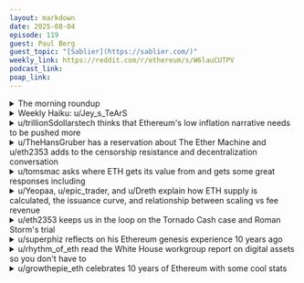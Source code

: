 ```yaml
---
layout: markdown
date: 2025-08-04
episode: 119
guest: Paul Berg
guest_topic: "[Sablier](https://sablier.com/)"
weekly_link: https://reddit.com/r/ethereum/s/W6lauCUTPV
podcast_link: 
poap_link: 
---
```



<details markdown=1>
<summary>The morning roundup</summary>
[View on Reddit →](https://reddit.com/r/ethereum/comments/1mennu9/comment/n6aqfvp/)

[u/howareyou_2_day](https://reddit.com/u/howareyou_2_day)

> Ethereum

[u/FrenktheTank](https://reddit.com/u/FrenktheTank)

> $3,683.94

[u/YankeeDoodlePeguin](https://reddit.com/u/YankeeDoodlePeguin)

> 0.032

</details>
<details markdown=1>
<summary>Weekly Haiku: u/Jey_s_TeArS</summary>
[View on Reddit →](https://reddit.com/r/ethereum/comments/1mdsq6h/comment/n68b6g3/)

*Weeks of resistance,*

*ATH in the distance,*

*Ether persistence.*

</details>
<details markdown=1>
<summary>u/trillionSdollarstech thinks that Ethereum's low inflation narrative needs to be pushed more</summary>
[View on Reddit →](https://reddit.com/r/ethereum/comments/1maduts/daily_general_discussion_july_27_2025/n5ebad1/)

I'm not sure this narrative is pushed enough to companies looking for diversification for their treasury:

The inflation of the ETH supply is 0.12% since the Merge (0.8% at most in low activity periods). Moreover, if you stake, you get a 2.8% yield (more if you subscribe to MEV).

**So, overall, in the worst case (low activity period) you profit from the equivalent of a stock buyback of 2% per year (deflation), while holding BTC costs you a dilution of 0.8% per year and will never be below 0%.**

For treasuries, there is no doubt that ETH is a superior asset to store value. –2% inflation versus +0.8%. In a rational world, the ratio should be 0.03 for BTCETH not the other way around. This must be made clear in the communications, because this important advantage can't be ignored by the many companies that are not yet convinced they need / will need ETH for its use cases.

</details>
<details markdown=1>
<summary>u/TheHansGruber has a reservation about The Ether Machine and u/eth2353 adds to the censorship resistance and decentralization conversation</summary>
[View on Reddit →](https://reddit.com/r/ethereum/comments/1mb7f6p/daily_general_discussion_july_28_2025/n5m29wr/)

[u/TheHansGruber](https://reddit.com/u/TheHansGruber):

Right at the hour mark on the bankless episode with the ether machine guys this morning, they say they want to be the validator set that produces/sells blocks that don't contain any TX to unknown entities or validators. Earlier in the ep they said they want to acquire up to 10% of the network. It may have been 10% of eth supply, but they'll be staking most of it. So they want to acquire a ton of eth (but specifically not enough to "harm the network")... Yet also want to  gatekeep entire blocks worth of TX's specifically to sell to institutions? This *is* censorship, no? And does that not harm the credible neutrality of the network and thus some of the value prop of eth thay they are otherwise so beautifully promoting? I loved the "I'd rather have an iPhone than a landline" quip.

Does this deserve any pushback, should we accept that this is the nature of the institutions arriving with trillions of quatloos, or is there some third option?

---

[View on Reddit →](https://reddit.com/r/ethereum/comments/1mb7f6p/daily_general_discussion_july_28_2025/n5mi4it/)

[u/eth2353](https://reddit.com/u/eth2353):

I plan to listen to the episode later today, quite curious about their plans!

"Block selling" is how 90+% of the blocks are already being produced _today_. The Ether Machine guys may plan to take it a step further with something like preconfs to get a bit more yield (and they're far from the only ones who will do that). In terms of censorship, as long as we have something like FOCIL we can always rely on transactions getting included, though to be fair FOCIL is not designed for a world where 90% of transactions is being censored so we'll have to see how it turns out. I don't think they'd have a reason to censor your regular transactions as long as your pay a fair market price for it being included.

I'm more worried about the centralization of the validator set (have been for quite some time, see my comment history). These guys will likely run a ton of validators. We should push for them _not to outsource_ this work to an existing huge staking service provider like Coinbase/Kiln/Figment/... It would be much better if they:

a) ran the validators themselves in a responsible way (multi-client setup - Vero/Vouch/DVT)

b) used something like Rocket Pool

c) used the smallest staking service provider possible (This one's harder than it looks – you want the provider to be small but at the same time, reputable)

We want to distribute the stake as evenly as we can. We can, as a community, let them know

Edit: I listened to it. Quite interesting, I didn't realize some of the people from The Ether Machine have been in the game that long (pre-Ethereum genesis). They seem to realize it wouldn't be a good idea for them to acquire _too much_ ETH as that would hurt Ethereum in the long term. With their personal experience in the whole ETH ecosystem (not just staking) I think this will be a very interesting company to follow. They'll likely be among the first ones to deploy serious institutional capital into DeFi.

</details>
<details markdown=1>
<summary>u/tomsmac asks where ETH gets its value from and gets some great responses including</summary>
[View on Reddit →](https://reddit.com/r/ethereum/comments/1mb7f6p/daily_general_discussion_july_28_2025/n5l013q/)

I’m having difficulty understanding where ETH gets its value. Does it generate fees with each transaction? I understand that ETH is used in over 50% of stablecoins but what makes it valuable? Is it just it’s scarcity?

Thanks.

</details>
<details markdown=1>
<summary>u/Yeopaa, u/epic_trader, and u/Dreth explain how ETH supply is calculated, the issuance curve, and relationship between scaling vs fee revenue</summary>
[View on Reddit →](https://reddit.com/r/ethereum/comments/1mb7f6p/daily_general_discussion_july_28_2025/n5l2v4c/)

[u/Yeopaa](https://reddit.com/u/Yeopaa):

Eth doesn't have a fixed supply cap like bitcoin. It’s a key distinction and a common point of confusion. Yes. Eths supply *can* increase  but here’s the nuance:

Before (Proof of Work) - eth had no supply cap and inflation was relatively high. New eth was issued to miners as block rewards.

Now (Proof of Stake + EIP-1559) - eth still has no hard cap, but new eth is only issued to validators (stakers). A portion of every transaction fee is burned (via EIP-1559)

It means eths supply is dynamic. When the network is busy, a lot of eth is burned - supply can shrink. When it’s quiet, issuance > burn - supply grows slowly.

We have a site we like around here to monitor the supply cap and burn rate etc.

<https://ultrasound.money/>

---

[View on Reddit →](https://reddit.com/r/ethereum/comments/1mb7f6p/daily_general_discussion_july_28_2025/n5l37yc/)

[u/epic_trader](https://reddit.com/u/epic_trader):

The devs don't have a button they can click to create more ETH. 

Ethereum has a predefined issuance curve which pays out ETH to validators for securing the network. Right now total supply grows around .9% per year. The theoretical max yearly supply growth is 1.5% per year, but that would require every single ETH to be staking, so realistically it'll probably never get much above 1%.

---

[View on Reddit →](https://reddit.com/r/ethereum/comments/1mb7f6p/daily_general_discussion_july_28_2025/n5la2zw/)

[u/Dreth](https://reddit.com/u/Dreth):

One thing you'll see some people say in other communities and around the media to bash ETH is that the blockchain generates little revenue. However, when you consider the context in which this 'lack of revenue' occurs, it becomes largely irrelevant.

At some point Ethereum was the highest revenue chain of all, by FAR, however, this was a result of there being a lot of demand for blockspace, but just not enough supply. Hence why there was constant criticism of its high fees. Now, given the upgrades introduced to the blockchain in the past 2 years (2024 and 2025), plus the existence of L2s, Ethereum has become a lot more scalable and therefore with the growing demand for blockspace, it can now accomodate a lot more transactions.

This has resulted in a sharp drop in 'chain revenue', meaning there's a lot less fees being collected. However, we must note that had these upgrades not come, even if revenue was 'higher', the chain would be prohibitively expensive to use.

So while all the comments replying to you are extremely well explained, I also think this detail is very important to point out, given that social media and crypto media sites (which all offer contradicting views) will try to bash whatever 'negative quality' ethereum has. First it's that transactions are too expensive (but no one mentioned how high chain revenue was a 'good thing'), now chain revenue is too low (but no one mentions how transaction fees are now very low and getting cheaper).

So while some of the value that drives price appreciation in ETH are related to the use of the blockchain and the fact that ETH is required to transact on Ethereum and its L2s, this is not as relevant or important as institutional and retail demand to accumulate the asset. All likely in anticipation to a wave of new developments coming along with more clear, open and well outlined regulation in the US, where most crypto companies and the capital that funds them still reside in (as with most industries).

With this new regulatory clarity, Ethereum is poised to become the most resilient, solid, secure, neutral, decentralised and uncensorable blockchain in the market. It is now in a unique position to capture enormous amounts of value from the financial sector, which now has green light to start building and deploying innovative products aimed at both institutions, retail investors and likely the average joe all over the world.

</details>
<details markdown=1>
<summary>u/eth2353 keeps us in the loop on the Tornado Cash case and Roman Storm's trial</summary>
[View on Reddit →](https://reddit.com/r/ethereum/comments/1mc2ngv/daily_general_discussion_july_29_2025/n5rcnwz/)

Reporting back on Roman Storm's trial (Tornado Cash developer) after the second week. We are in the third week of the trial which is now expected to wrap up this week. The prosecution has finished making its case and it is now the defense's turn. We'll then have closing statements from both sides, followed by a verdict. (There's still ongoing debate on the exact instructions the jury should receive)

If you want to read detailed summaries of what happened every day, read them [here on The Rage](https://www.therage.co/tag/tornado-cash/), it's quite interesting to read through. I'll share the tidbits that were most interesting to me.

___

**Prosecution case**

> The prosecution attempted to paint a picture of Roman Storm as having deliberately built Tornado Cash to serve criminals. [...] To obtain a conviction, the Government has to prove mens rea: that Storm was of a guilty mind while developing Tornado Cash.

Last Wednesday, we had an interesting witness presented by the prosecution - Shakeed Ahmed. This is a convicted criminal who is serving a 36 month sentence and is hoping for a reduction of said sentence in exchange for his testimony (!). (_How is this not incentivizing false testimony?_)

> Ahmed testified that he used Tornado Cash to anonymize funds for a fee that he used to execute a price-manipulation attack against Crema – but that he did not use the service at all in laundering the roughly $15 million in proceeds from those crimes, or use Tornado Cash in any way in the Nirvana exploit.

So a bit of good, a bit of bad. You might be asking yourself – why even bring this witness if they barely used Tornado Cash? It was to help "establish venue":

> [Ahmed] used Tornado Cash from his Manhattan apartment, providing another bit of standing for holding the trial in the SDNY.

On the same day, blockchain analyst Philip Werlau of Anchain AI also testified. His main role for the prosecution was to describe various ways how Tornado Cash could have stopped hackers from using it for crime. He admitted the original smart contracts couldn't have been altered, but also proposed this kind of solution:

> Tornado Cash would use an account-based login system for the front-end, which would collect identifying information in an off-chain database in exchange for whitelisting a wallet for participation in mixing. Then, both deposit and withdrawal addresses for the mixing itself “would be maintained privately off the blockchain.”

Right, as if anyone would use that kind of system for privacy...

> The defense went on to grill Werlau over industry practices, asking whether he had used services like Signal or Metamask, and whether either required any personally identifiable information to sign up, which Werlau stated to not recall.

One last _insane_ thing that happened is [this exchange](https://xcancel.com/innercitypress/status/1948745680110891420) between AUSA Rehn and the judge (which was sealed afterwards):

> AUSA Rehn: We've spoken with Tom Schmidt's lawyer John Bostick
> Judge: Are you looking at possibly prosecuting everyone at DragonFly?
> AUSA Rehn: Not everyone, but Schmidt and [?...?]

Tom Schmidt is an executive at Dragonfly, one of the investors in Tornado Cash. The DOJ is never allowed to speculate on prosecuting a third party in open court in front of the media - that directly violates DOJ policy which states:

> in the absence of some significant justification, it is not appropriate to identify (either by name or unnecessarily specific description), or cause a defendant to identify, a party unless that party has been publicly charged with the misconduct at issue.

Guess what – AUSA Rehn backtracked hard on that exchange yesterday:

> Rehn: Following that conference, there has been inaccurate and misleading public reporting on the government's position concerning Dragonfly and certain of its executives. The government wants the record to be clear that it has not identified Dragonfly or any of its directors, officers, employees, or controlling investors as targets of its investigation.

___

**Defense case**

We have a bit of what appears to be witness intimidation by the government:

> On Friday, the defense stated that one of the Chainalysis witnesses now plans on pleading the Fifth – meaning that the witness may refuse to testify to avoid self-incrimination. According to the defense, this decision was made after a phone call between Chainalysis and the Government. The defense has asked the court to inquire on the details of what was said, stating that it was "deeply concerned," as the witnesses potential decision came "out of the blue." Chainalysis counsel, Mr. DeFillippis, did not disclose to the defense what was discussed on the call after multiple inquiries, the defense alleges.

Preston van Loon (ETH core dev working at Offchain Labs (Prysm)) took the stand as a witness, providing some evidence that Tornado Cash did indeed have people using it for legitimate reasons:

> Van Loon said he used the privacy protocol to limit the amount of publicly available financial information about him, because malicious actors could target him based on the on-chain assets he has access to. 

The story of the IRS Agent that used some kind of LIFO method to trace funds may continue:

> The defense may additionally call an already disclosed witness to rebut tracing done by IRS Special Agent George of the Government's first witness' funds Hanfeng "Katie" Lin, which, quite frankly, appears to have been an absolute dumpsterfire.

___

The good:

- The defense has imo poked some holes in the prosecution's case, and at least to me, some of their expert witness' competence on a technical level. The Rage reports: "[Both defense attorneys] have consistently delivered incisive cross-examinations so far."
- The defense is now free to make its case, I'm hopeful they can present some good evidence and poke further holes in the government's case.


The bad:

- The fact the team actually profited from Tornado Cash (through its governance token) makes things look worse.
- Multiple people have reported the jury looks bored. These are normal people, with no good graps of the tech behind Tornado Cash who have been listening to highly technical mumbo-jumbo for two weeks – no wonder they're bored,.

___

If you are in a position to support reporting on this case, I would again ask you to support [The Rage](https://www.therage.co/) who have honestly been the best source of information on this trial. They are an independent publication, some of the quotes above are from their articles and they post on Twitter about the case multiple times every day. I am not affiliated with them in any way.

---

[View on Reddit →](https://reddit.com/r/ethereum/comments/1mcxrvj/daily_general_discussion_july_30_2025/n5xi1pl/)

Quick update on Roman Storm's trial.

The defense expects to wrap up making their case later today. Roman decided not to testify himself.

Both sides will present their closing arguments, after which the jury will render a verdict. All of this could happen today already.

In [yesterday's post](https://reddit.com/r/ethereum/s/Po89aPhWCp) I mentioned the violation of DOJ policy by the prosecutor, the transcript of which has been sealed by the judge. Inner City Press reporter Matthew Lee has now [requested the transcript to be unsealed](https://www.documentcloud.org/documents/26035110-stormunsealasfiledicp/) and for the judge to provide a basis for sealing (sealing must be justified). This is probably not going to affect Roman's case in any way though.

One more interesting thing that came up on crypto Twitter yesterday is the fact that _every single Ethereum validator_ has a sort of link to Tornado Cash. How come? The beacon deposit contract (used to deposit funds to Ethereum validators) was deployed by an address funded from Tornado Cash!

Fingers crossed, hoping for the best.

</details>
<details markdown=1>
<summary>u/superphiz reflects on his Ethereum genesis experience 10 years ago</summary>
[View on Reddit →](https://reddit.com/r/ethereum/comments/1mcxrvj/daily_general_discussion_july_30_2025/n60crpp/)

Ten years ago today I was anxiously waiting for the genesis hash to arrive, the moment it arrived I scrambled to load it into my miners in hopes of being one of the first mainnet block miners. I don't remember much, but I did a screen recording that I stashed somewhere. I got the hash in and generated the first DAG and began feverishly mining with my three cards. I wasn't early, but about four hours I hit my first mainnet block. It was thrilling. So much time and patience, so much hacking with AlethZero and lost private keys.. but finally .. it arrived. Such an awesome and exciting experience. I'll never forget the thrill of that day.

</details>
<details markdown=1>
<summary>u/rhythm_of_eth read the White House workgroup report on digital assets so you don't have to</summary>
[View on Reddit →](https://reddit.com/r/ethereum/comments/1mcxrvj/daily_general_discussion_july_30_2025/n62g0ks/)

Finished reading the Digital Assets Report by Whitehouse Workgroup. Each section has key recommendations that I'd say serve as a window to the future we can expect... I'm not sure this is the report that Trump requested within 180 days on that Executive Order he signed but the timing seems right.

Here's a rough point by point of the recommendations

- Legal right to self-custody assets & do peer-to-peer transactions.
- Software devs without full control won't be considered money transmitters.
- CFTC gets power over spot markets for non-security digital assets.
- Clearer rules for DeFi and crypto exchanges.
- Banks get clearer rules for engaging with digital assets.
- Push dollar-backed stablecoins globally.
- Ban the U.S. from creating a CBDC.
- Better info sharing to fight illicit finance, somehow avoiding overreach?
- IRS to update guidance on staking, wrapping, wash sales, etc.
- Push to treat digital assets as a new asset class.

I'd like to see this spawn from the Clarity Act and others, I'd expect it to develop in the next 2-3 years... Things go slow in DC, so I would not get hopes too high, beyond a clear understanding that there're now tailwinds, and at least an intention to thoughtfully regulate.

</details>
<details markdown=1>
<summary>u/growthepie_eth celebrates 10 years of Ethereum with some cool stats</summary>
[View on Reddit →](https://reddit.com/r/ethereum/comments/1mcxrvj/daily_general_discussion_july_30_2025/n5z99zb/)

Happy Birthday Ethereum - 10 years of data:  
- Over 2.9 Billion Transactions  
- Over 200 Million Addresses  
- Over $20 Billion in Revenue (Let's break this one down)

Top Applications by gas fees:  
- $3B Uniswap  
- $1.3B Opensea  
- $1B Tether  
- $350M USDC  
- $340M Metamask (swap/bridge)

Top Layer 2s by rent paid to the L1  
- $95M Arbitrum One  
- $67M OP Mainnet  
- $55M ZKsync Era  
- $30M Linea  
- $27M Scroll

</details>
